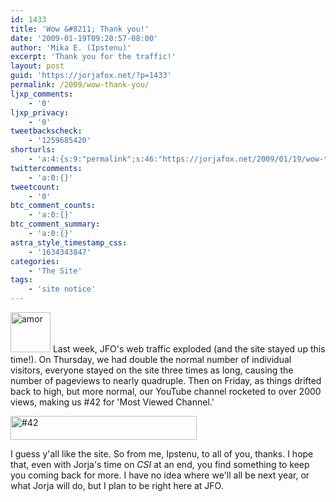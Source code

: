 ```yaml
---
id: 1433
title: 'Wow &#8211; Thank you!'
date: '2009-01-19T09:20:57-08:00'
author: 'Mika E. (Ipstenu)'
excerpt: 'Thank you for the traffic!'
layout: post
guid: 'https://jorjafox.net/?p=1433'
permalink: /2009/wow-thank-you/
ljxp_comments:
    - '0'
ljxp_privacy:
    - '0'
tweetbackscheck:
    - '1259685420'
shorturls:
    - 'a:4:{s:9:"permalink";s:46:"https://jorjafox.net/2009/01/19/wow-thank-you/";s:7:"tinyurl";s:25:"http://tinyurl.com/lvvfbk";s:4:"isgd";s:18:"http://is.gd/53vLJ";s:5:"bitly";s:20:"http://bit.ly/4Wkpiy";}'
twittercomments:
    - 'a:0:{}'
tweetcount:
    - '0'
btc_comment_counts:
    - 'a:0:{}'
btc_comment_summary:
    - 'a:0:{}'
astra_style_timestamp_css:
    - '1634343847'
categories:
    - 'The Site'
tags:
    - 'site notice'
---
```


<img src="//static.jorjafox.net/wordpress/2009/01/amor.png" alt="amor" title="amor" width="64" height="64" class="alignleft size-full wp-image-1434" /> Last week, JFO's web traffic exploded (and the site stayed up this time!).  On Thursday, we had double the normal number of individual visitors, everyone stayed on the site three times as long, causing the number of pageviews to nearly quadruple.  Then on Friday, as things drifted back to high, but more normal, our YouTube channel rocketed to over 2000 views, making us #42 for 'Most Viewed Channel.'

<img src="//static.jorjafox.net/wordpress/2009/01/picture-1.png" alt="#42" title="#42" width="298" height="38" class="aligncenter size-full wp-image-1443" />

I guess y'all like the site. So from me, Ipstenu, to all of you, thanks.  I hope that, even with Jorja's time on <em>CSI</em> at an end, you find something to keep you coming back for more.  I have no idea where we'll all be next year, or what Jorja will do, but I plan to be right here at JFO.